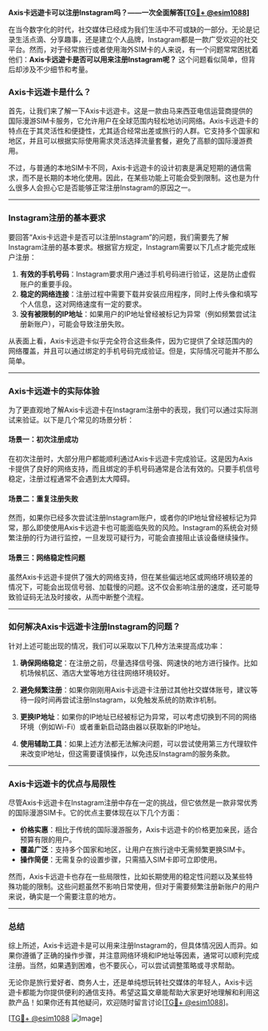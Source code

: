 **Axis卡远遊卡可以注册Instagram吗？——一次全面解答[[TG💪+ @esim1088](https://t.me/s/esim1088)]**

在当今数字化的时代，社交媒体已经成为我们生活中不可或缺的一部分。无论是记录生活点滴、分享趣事，还是建立个人品牌，Instagram都是一款广受欢迎的社交平台。然而，对于经常旅行或者使用海外SIM卡的人来说，有一个问题常常困扰着他们：**Axis卡远遊卡是否可以用来注册Instagram呢？** 这个问题看似简单，但背后却涉及不少细节和考量。

### Axis卡远遊卡是什么？

首先，让我们来了解一下Axis卡远遊卡。这是一款由马来西亚电信运营商提供的国际漫游SIM卡服务，它允许用户在全球范围内轻松地访问网络。Axis卡远遊卡的特点在于其灵活性和便捷性，尤其适合经常出差或旅行的人群。它支持多个国家和地区，并且可以根据实际使用需求灵活选择流量套餐，避免了高额的国际漫游费用。

不过，与普通的本地SIM卡不同，Axis卡远遊卡的设计初衷是满足短期的通信需求，而不是长期的本地化使用。因此，在某些功能上可能会受到限制。这也是为什么很多人会担心它是否能够正常注册Instagram的原因之一。

---

### Instagram注册的基本要求

要回答“Axis卡远遊卡是否可以注册Instagram”的问题，我们需要先了解Instagram注册的基本要求。根据官方规定，Instagram需要以下几点才能完成账户注册：

1. **有效的手机号码**：Instagram要求用户通过手机号码进行验证，这是防止虚假账户的重要手段。
2. **稳定的网络连接**：注册过程中需要下载并安装应用程序，同时上传头像和填写个人信息，这对网络速度有一定的要求。
3. **没有被限制的IP地址**：如果用户的IP地址曾经被标记为异常（例如频繁尝试注册新账户），可能会导致注册失败。

从表面上看，Axis卡远遊卡似乎完全符合这些条件，因为它提供了全球范围内的网络覆盖，并且可以通过绑定的手机号码完成验证。但是，实际情况可能并不那么简单。

---

### Axis卡远遊卡的实际体验

为了更直观地了解Axis卡远遊卡在Instagram注册中的表现，我们可以通过实际测试来验证。以下是几个常见的场景分析：

#### 场景一：初次注册成功
在初次注册时，大部分用户都能顺利通过Axis卡远遊卡完成验证。这是因为Axis卡提供了良好的网络支持，而且绑定的手机号码通常是合法有效的。只要手机信号稳定，注册过程通常不会遇到太大障碍。

#### 场景二：重复注册失败
然而，如果你已经多次尝试注册Instagram账户，或者你的IP地址曾经被标记为异常，那么即使使用Axis卡远遊卡也可能面临失败的风险。Instagram的系统会对频繁注册的行为进行监控，一旦发现可疑行为，可能会直接阻止该设备继续操作。

#### 场景三：网络稳定性问题
虽然Axis卡远遊卡提供了强大的网络支持，但在某些偏远地区或网络环境较差的情况下，可能会出现信号弱、加载慢的问题。这不仅会影响注册的速度，还可能导致验证码无法及时接收，从而中断整个流程。

---

### 如何解决Axis卡远遊卡注册Instagram的问题？

针对上述可能出现的情况，我们可以采取以下几种方法来提高成功率：

1. **确保网络稳定**：在注册之前，尽量选择信号强、网速快的地方进行操作。比如机场候机区、酒店大堂等地方往往网络环境较好。
   
2. **避免频繁注册**：如果你刚刚用Axis卡远遊卡注册过其他社交媒体账号，建议等待一段时间再尝试注册Instagram，以免触发系统的防欺诈机制。

3. **更换IP地址**：如果你的IP地址已经被标记为异常，可以考虑切换到不同的网络环境（例如Wi-Fi）或者重新启动路由器以获取新的IP地址。

4. **使用辅助工具**：如果上述方法都无法解决问题，可以尝试使用第三方代理软件来改变IP地址，但这需要谨慎操作，以免违反Instagram的服务条款。

---

### Axis卡远遊卡的优点与局限性

尽管Axis卡远遊卡在Instagram注册中存在一定的挑战，但它依然是一款非常优秀的国际漫游SIM卡。它的优点主要体现在以下几个方面：

- **价格实惠**：相比于传统的国际漫游服务，Axis卡远遊卡的价格更加亲民，适合预算有限的用户。
- **覆盖广泛**：支持多个国家和地区，让用户在旅行途中无需频繁更换SIM卡。
- **操作简便**：无需复杂的设置步骤，只需插入SIM卡即可立即使用。

然而，Axis卡远遊卡也存在一些局限性，比如长期使用的稳定性问题以及某些特殊功能的限制。这些问题虽然不影响日常使用，但对于需要频繁注册新账户的用户来说，确实是一个需要注意的地方。

---

### 总结

综上所述，Axis卡远遊卡是可以用来注册Instagram的，但具体情况因人而异。如果你遵循了正确的操作步骤，并注意网络环境和IP地址等因素，通常可以顺利完成注册。当然，如果遇到困难，也不要灰心，可以尝试调整策略或寻求帮助。

无论你是旅行爱好者、商务人士，还是单纯想玩转社交媒体的年轻人，Axis卡远遊卡都能为你提供便利的通信支持。希望这篇文章能帮助大家更好地理解和利用这款产品！如果你还有其他疑问，欢迎随时留言讨论[[TG💪+ @esim1088](https://t.me/s/esim1088)]。

[[TG💪+ @esim1088](https://t.me/s/esim1088) ![Image](https://i.postimg.cc/4NQfJmqS/Snipaste-2025-05-13-00-14-12.png)]